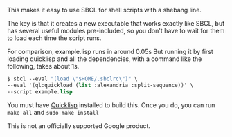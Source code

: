 This makes it easy to use SBCL for shell scripts with a shebang line.

The key is that it creates a new executable that works exactly like SBCL, but
has several useful modules pre-included, so you don't have to wait for them to
load each time the script runs.

For comparison, example.lisp runs in around 0.05s But running it by first
loading quicklisp and all the dependencies, with a command like the following,
takes about 1s.

```lisp
$ sbcl --eval "(load \"$HOME/.sbclrc\")" \
--eval '(ql:quickload (list :alexandria :split-sequence))' \
--script example.lisp
```

You must have [Quicklisp](https://www.quicklisp.org/) installed to build this.
Once you do, you can run `make all` and `sudo make install`

This is not an officially supported Google product.
